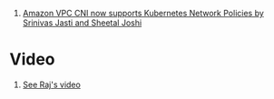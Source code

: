 
1. [Amazon VPC CNI now supports Kubernetes Network Policies by Srinivas Jasti and Sheetal Joshi](https://aws.amazon.com/blogs/containers/amazon-vpc-cni-now-supports-kubernetes-network-policies/)

# Video

1. [See Raj's video](https://www.udemy.com/course/rocking-kubernetes-with-amazon-eks-fargate-and-devops/learn/lecture/26987462#overview)
